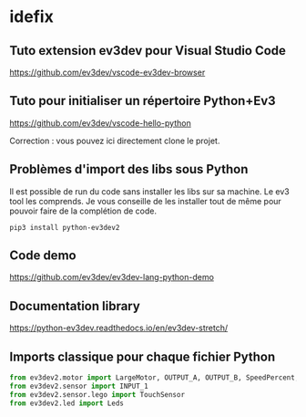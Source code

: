 # idefix

## Tuto extension ev3dev pour Visual Studio Code
https://github.com/ev3dev/vscode-ev3dev-browser

## Tuto pour initialiser un répertoire Python+Ev3
https://github.com/ev3dev/vscode-hello-python

Correction : vous pouvez ici directement clone le projet.

## Problèmes d'import des libs sous Python
Il est possible de run du code sans installer les libs sur sa machine. Le ev3 
tool les comprends. Je vous conseille de les installer tout de même pour pouvoir 
faire de la complétion de code.
```
pip3 install python-ev3dev2
```
## Code demo
https://github.com/ev3dev/ev3dev-lang-python-demo

## Documentation library
https://python-ev3dev.readthedocs.io/en/ev3dev-stretch/

## Imports classique pour chaque fichier Python
```python
from ev3dev2.motor import LargeMotor, OUTPUT_A, OUTPUT_B, SpeedPercent, MoveTank
from ev3dev2.sensor import INPUT_1
from ev3dev2.sensor.lego import TouchSensor
from ev3dev2.led import Leds
```
